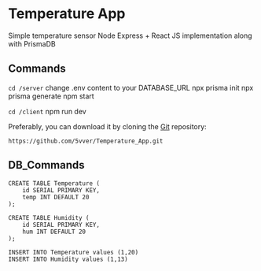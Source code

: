 # Temperature App

Simple temperature sensor Node Express + React JS implementation along with PrismaDB  


Commands
----

`cd /server`
    change .env content to your DATABASE_URL
    npx prisma init
    npx prisma generate
    npm start

`cd /client`
    npm run dev

Preferably, you can download it by cloning the [Git](https://github.com/5vver/Temperature_App) repository:

    https://github.com/5vver/Temperature_App.git

DB_Commands
----

    CREATE TABLE Temperature (
        id SERIAL PRIMARY KEY,
        temp INT DEFAULT 20
    );

    CREATE TABLE Humidity (
        id SERIAL PRIMARY KEY,
        hum INT DEFAULT 20
    );

    INSERT INTO Temperature values (1,20)
    INSERT INTO Humidity values (1,13)